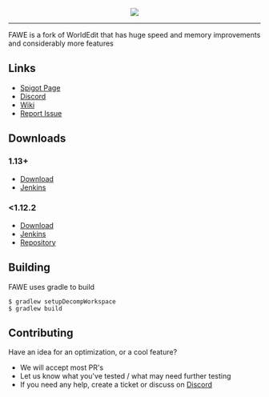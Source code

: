 <p align="center">
  <img src="https://i.imgur.com/Fog5fDB.png">
</p>

---

FAWE is a fork of WorldEdit that has huge speed and memory improvements and considerably more features

## Links 

* [Spigot Page](https://www.spigotmc.org/threads/fast-async-worldedit.100104/)
* [Discord](https://discord.gg/ngZCzbU)
* [Wiki](https://github.com/boy0001/FastAsyncWorldedit/wiki)
* [Report Issue](https://github.com/IntellectualSites/FastAsyncWorldEdit-1.13/issues/new)

## Downloads
### 1.13+
* [Download](https://empcraft.com/fawe/download/?bukkit113)
* [Jenkins](https://ci.athion.net/job/FAWE-1.13/)

### <1.12.2
* [Download](https://empcraft.com/fawe/download/?bukkit)
* [Jenkins](https://ci.athion.net/job/FastAsyncWorldEdit/)
* [Repository](https://github.com/boy0001/FastAsyncWorldedit)


## Building
FAWE uses gradle to build

```
$ gradlew setupDecompWorkspace
$ gradlew build
```

## Contributing
Have an idea for an optimization, or a cool feature?
 - We will accept most PR's
 - Let us know what you've tested / what may need further testing
 - If you need any help, create a ticket or discuss on [Discord](https://discord.gg/ngZCzbU)
